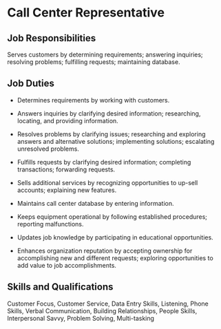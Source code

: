 # Call Center Representative

## Job Responsibilities

Serves customers by determining requirements; answering inquiries; resolving problems; fulfilling requests; maintaining database.

## Job Duties

* Determines requirements by working with customers.

* Answers inquiries by clarifying desired information; researching, locating, and providing information.

* Resolves problems by clarifying issues; researching and exploring answers and alternative solutions; implementing solutions; escalating unresolved problems.

* Fulfills requests by clarifying desired information; completing transactions; forwarding requests.

* Sells additional services by recognizing opportunities to up-sell accounts; explaining new features.

* Maintains call center database by entering information.

* Keeps equipment operational by following established procedures; reporting malfunctions.

* Updates job knowledge by participating in educational opportunities.

* Enhances organization reputation by accepting ownership for accomplishing new and different requests; exploring opportunities to add value to job accomplishments.

## Skills and Qualifications

Customer Focus, Customer Service, Data Entry Skills, Listening, Phone Skills, Verbal Communication, Building Relationships, People Skills, Interpersonal Savvy, Problem Solving, Multi-tasking

